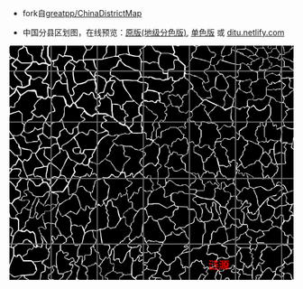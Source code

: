 * fork自[greatpp/ChinaDistrictMap](https://github.com/greatpp/ChinaDistrictMap)

* 中国分县区划图，在线预览：[原版(地级分色版)](https://deqoder.github.io/ChinaCountyMap/chinamap.html), [单色版](https://deqoder.github.io/ChinaCountyMap/china-county-map.html) 或 [ditu.netlify.com](https://ditu.netlify.com/china-county-map.html)

![image](./a.gif)
